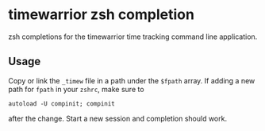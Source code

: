 # timewarrior zsh completion

zsh completions for the timewarrior time tracking command line application.

## Usage

Copy or link the `_timew` file in a path under the `$fpath` array. 
If adding a new path for `fpath` in your `zshrc`, make sure to 

```
autoload -U compinit; compinit
```

after the change. Start a new session and completion should work.
